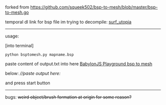 forked from
https://github.com/squeek502/bsp-to-mesh/blob/master/bsp-to-mesh.go


temporal dl link for bsp file im trying to decompile:
[surf_utopia](https://drive.google.com/file/d/1vSZ1zNV0Gr7xx1JgJTCxFnr-icaHIeSv/view?usp=drive_link)

-----
usage:

[into terminal]


```
python bsptomesh.py mapname.bsp
```

paste content of output.txt into here [BabylonJS Playground bsp to mesh](https://playground.babylonjs.com/#XFYDUY#1)

below: *//paste output here:*

and press start button


----

bugs:
~~weird object/brush formation at origin for some reason?~~
